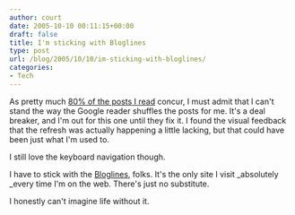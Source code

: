 ```yaml
---
author: court
date: 2005-10-10 00:11:15+00:00
draft: false
title: I'm sticking with Bloglines
type: post
url: /blog/2005/10/10/im-sticking-with-bloglines/
categories:
- Tech
---
```


As pretty much [80% of the posts I read](http://www.techcrunch.com/2005/10/08/google-reader-beautiful-needs-work/) concur, I must admit that I can't stand the way the Google reader shuffles the posts for me.  It's a deal breaker, and I'm out for this one until they fix it.  I found the visual feedback that the refresh was actually happening a little lacking, but that could have been just what I'm used to.

I still love the keyboard navigation though.

I have to stick with the [Bloglines](http://www.bloglines.com), folks.  It's the only site I visit _absolutely _every time I'm on the web.  There's just no substitute.

I honestly can't imagine life without it.
